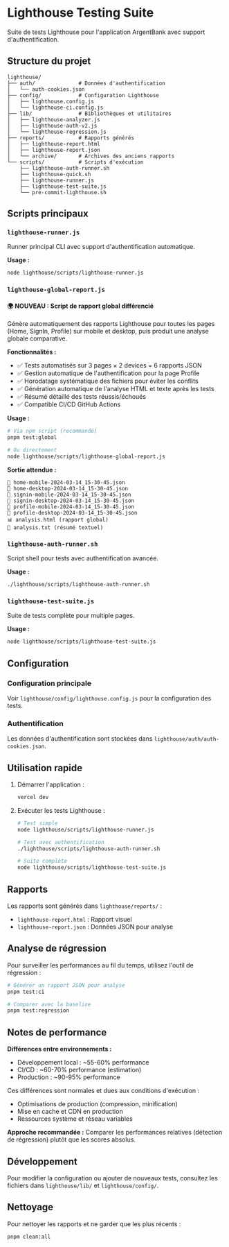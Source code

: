 <!-- @format -->

# Lighthouse Testing Suite

Suite de tests Lighthouse pour l'application ArgentBank avec support d'authentification.

## Structure du projet

```plaintext
lighthouse/
├── auth/              # Données d'authentification
│   └── auth-cookies.json
├── config/            # Configuration Lighthouse
│   ├── lighthouse.config.js
│   └── lighthouse-ci.config.js
├── lib/               # Bibliothèques et utilitaires
│   ├── lighthouse-analyzer.js
│   ├── lighthouse-auth-v2.js
│   └── lighthouse-regression.js
├── reports/           # Rapports générés
│   ├── lighthouse-report.html
│   ├── lighthouse-report.json
│   └── archive/       # Archives des anciens rapports
└── scripts/           # Scripts d'exécution
    ├── lighthouse-auth-runner.sh
    ├── lighthouse-quick.sh
    ├── lighthouse-runner.js
    ├── lighthouse-test-suite.js
    └── pre-commit-lighthouse.sh
```

## Scripts principaux

### `lighthouse-runner.js`

Runner principal CLI avec support d'authentification automatique.

**Usage :**

```bash
node lighthouse/scripts/lighthouse-runner.js
```

### `lighthouse-global-report.js`

#### 🌍 NOUVEAU : Script de rapport global différencié

Génère automatiquement des rapports Lighthouse pour toutes les pages (Home, SignIn, Profile) sur mobile et desktop, puis produit une analyse globale comparative.

**Fonctionnalités :**

- ✅ Tests automatisés sur 3 pages × 2 devices = 6 rapports JSON
- ✅ Gestion automatique de l'authentification pour la page Profile
- ✅ Horodatage systématique des fichiers pour éviter les conflits
- ✅ Génération automatique de l'analyse HTML et texte après les tests
- ✅ Résumé détaillé des tests réussis/échoués
- ✅ Compatible CI/CD GitHub Actions

**Usage :**

```bash
# Via npm script (recommandé)
pnpm test:global

# Ou directement
node lighthouse/scripts/lighthouse-global-report.js
```

**Sortie attendue :**

```plaintext
📄 home-mobile-2024-03-14_15-30-45.json
📄 home-desktop-2024-03-14_15-30-45.json
📄 signin-mobile-2024-03-14_15-30-45.json
📄 signin-desktop-2024-03-14_15-30-45.json
📄 profile-mobile-2024-03-14_15-30-45.json
📄 profile-desktop-2024-03-14_15-30-45.json
📊 analysis.html (rapport global)
📝 analysis.txt (résumé textuel)
```

### `lighthouse-auth-runner.sh`

Script shell pour tests avec authentification avancée.

**Usage :**

```bash
./lighthouse/scripts/lighthouse-auth-runner.sh
```

### `lighthouse-test-suite.js`

Suite de tests complète pour multiple pages.

**Usage :**

```bash
node lighthouse/scripts/lighthouse-test-suite.js
```

## Configuration

### Configuration principale

Voir `lighthouse/config/lighthouse.config.js` pour la configuration des tests.

### Authentification

Les données d'authentification sont stockées dans `lighthouse/auth/auth-cookies.json`.

## Utilisation rapide

1. Démarrer l'application :

   ```bash
   vercel dev
   ```

2. Exécuter les tests Lighthouse :

   ```bash
   # Test simple
   node lighthouse/scripts/lighthouse-runner.js

   # Test avec authentification
   ./lighthouse/scripts/lighthouse-auth-runner.sh

   # Suite complète
   node lighthouse/scripts/lighthouse-test-suite.js
   ```

## Rapports

Les rapports sont générés dans `lighthouse/reports/` :

- `lighthouse-report.html` : Rapport visuel
- `lighthouse-report.json` : Données JSON pour analyse

## Analyse de régression

Pour surveiller les performances au fil du temps, utilisez l'outil de régression :

```bash
# Générer un rapport JSON pour analyse
pnpm test:ci

# Comparer avec la baseline
pnpm test:regression
```

## Notes de performance

**Différences entre environnements :**

- Développement local : ~55-60% performance
- CI/CD : ~60-70% performance (estimation)
- Production : ~90-95% performance

Ces différences sont normales et dues aux conditions d'exécution :

- Optimisations de production (compression, minification)
- Mise en cache et CDN en production
- Ressources système et réseau variables

**Approche recommandée :** Comparer les performances relatives (détection de régression) plutôt que les scores absolus.

## Développement

Pour modifier la configuration ou ajouter de nouveaux tests, consultez les fichiers dans `lighthouse/lib/` et `lighthouse/config/`.

## Nettoyage

Pour nettoyer les rapports et ne garder que les plus récents :

```bash
pnpm clean:all
```
